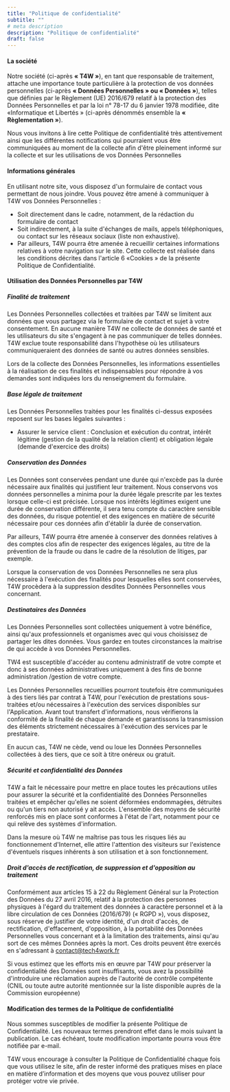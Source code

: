 ```yaml
---
title: "Politique de confidentialité"
subtitle: ""
# meta description
description: "Politique de confidentialité"
draft: false
---
```


#### La société

Notre société (ci-après **« T4W »**), en tant que responsable de traitement, attache une importance toute particulière à la protection de vos données personnelles (ci-après **« Données Personnelles » ou « Données »**), telles que définies par le Règlement (UE) 2016/679 relatif à la protection des Données Personnelles et par la loi n° 78-17 du 6 janvier 1978 modifiée, dite «Informatique et Libertés » (ci-après dénommés ensemble la **« Règlementation »**).

Nous vous invitons à lire cette Politique de confidentialité très attentivement ainsi que les différentes notifications qui pourraient vous être communiquées au moment de la collecte afin d'être pleinement informé sur la collecte et sur les utilisations de vos Données
Personnelles

#### Informations générales

En utilisant notre site, vous disposez d'un formulaire de contact vous permettant de nous joindre. Vous pouvez être amené à communiquer à T4W vos Données Personnelles :
  - Soit directement dans le cadre, notamment, de la rédaction du formulaire de contact 
  - Soit indirectement, à la suite d'échanges de mails, appels téléphoniques, ou contact sur les réseaux sociaux (liste non exhaustive).
  - Par ailleurs, T4W pourra être amenée à recueillir certaines informations relatives à votre navigation sur le site. Cette collecte est réalisée dans les conditions décrites dans l'article 6 «Cookies » de la présente Politique de Confidentialité.

#### Utilisation des Données Personnelles par T4W

##### Finalité de traitement

Les Données Personnelles collectées et traitées par T4W se limitent aux données que vous partagez via le formulaire de contact et sujet à votre consentement. En aucune manière T4W ne collecte de données de santé et les utilisateurs du site s'engagent à ne pas communiquer de telles données. T4W exclue toute responsabilité dans l'hypothèse où les utilisateurs communiqueraient des données de santé ou autres données sensibles.

Lors de la collecte des Données Personnelles, les informations essentielles à la réalisation de ces finalités et indispensables pour répondre à vos demandes sont indiquées lors du renseignement du formulaire.

##### Base légale de traitement

Les Données Personnelles traitées pour les finalités ci-dessus exposées reposent sur les bases légales suivantes :

  - Assurer le service client : Conclusion et exécution du contrat, intérêt légitime (gestion de la qualité de la relation client) et obligation légale (demande d'exercice des droits)

##### Conservation des Données

Les Données sont conservées pendant une durée qui n'excède pas la durée nécessaire aux finalités qui justifient leur traitement. Nous conservons vos données personnelles a minima pour la durée légale prescrite par les textes lorsque celle-ci est précisée. Lorsque
nos intérêts légitimes exigent une durée de conservation différente, il sera tenu compte du caractère sensible des données, du risque potentiel et des exigences en matière de sécurité nécessaire pour ces données afin d'établir la durée de conservation.

Par ailleurs, T4W pourra être amenée à conserver des données relatives à des comptes clos afin de respecter des exigences légales, au titre de la prévention de la fraude ou dans le cadre de la résolution de litiges, par exemple.

Lorsque la conservation de vos Données Personnelles ne sera plus nécessaire à l'exécution des finalités pour lesquelles elles sont
conservées, T4W procèdera à la suppression desdites Données Personnelles vous concernant.

##### Destinataires des Données

Les Données Personnelles sont collectées uniquement à votre bénéfice, ainsi qu'aux professionnels et organismes avec qui vous choisissez de partager les dites données. Vous gardez en toutes circonstances la maitrise de qui accède à vos Données Personnelles.

TW4 est susceptible d'accéder au contenu administratif de votre compte et donc à ses données administratives uniquement à des fins de bonne administration /gestion de votre compte.

Les Données Personnelles recueillies pourront toutefois être communiquées à des tiers liés par contrat à T4W, pour l'exécution de
prestations sous-traitées et/ou nécessaires à l'exécution des services disponibles sur l'Application. Avant tout transfert d'informations, nous vérifierons la conformité de la finalité de chaque demande et garantissons la transmission des éléments strictement nécessaires à l'exécution des services par le prestataire.

En aucun cas, T4W ne cède, vend ou loue les Données Personnelles collectées à des tiers, que ce soit à titre onéreux ou gratuit.

##### Sécurité et confidentialité des Données

T4W a fait le nécessaire pour mettre en place toutes les précautions utiles pour assurer la sécurité et la confidentialité des Données Personnelles traitées et empêcher qu'elles ne soient déformées endommagées, détruites ou qu'un tiers non autorisé y ait accès.
L'ensemble des moyens de sécurité renforcés mis en place sont conformes à l'état de l'art, notamment pour ce qui relève des systèmes d'information.

Dans la mesure où T4W ne maîtrise pas tous les risques liés au fonctionnement d'Internet, elle attire l'attention des visiteurs sur l'existence d'éventuels risques inhérents à son utilisation et à son fonctionnement.

##### Droit d'accès de rectification, de suppression et d'opposition au traitement

Conformément aux articles 15 à 22 du Règlement Général sur la Protection des Données du 27 avril 2016, relatif à la protection des personnes physiques à l'égard du traitement des données à caractère personnel et à la libre circulation de ces Données (2016/679) (« RGPD »), vous disposez, sous réserve de justifier de votre identité, d'un droit d'accès, de rectification, d'effacement, d'opposition, à la portabilité des Données Personnelles vous concernant et à la limitation des traitements, ainsi qu'au sort de ces mêmes Données après la mort. Ces droits peuvent être exercés en s'adressant à [contact@tech4work.fr](mailto:contact@tech4work.fr)

Si vous estimez que les efforts mis en œuvre par T4W pour préserver la confidentialité des Données sont insuffisants, vous avez la possibilité d'introduire une réclamation auprès de l'autorité de contrôle compétente (CNIL ou toute autre autorité mentionnée sur la liste disponible auprès de la Commission européenne)

#### Modification des termes de la Politique de confidentialité

Nous sommes susceptibles de modifier la présente Politique de Confidentialité. Les nouveaux termes prendront effet dans le mois suivant la publication. Le cas échéant, toute modification importante pourra vous être notifiée par e-mail.

T4W vous encourage à consulter la Politique de Confidentialité chaque fois que vous utilisez le site, afin de rester informé des pratiques mises en place en matière d’information et des moyens que vous pouvez utiliser pour protéger votre vie privée.